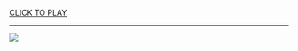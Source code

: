 
<a href="https://premium76.site?title=clash_royale_games_unblocked&ref=13M">CLICK TO PLAY</a></h3>
<hr>

<a href="https://premium76.site?title=clash_royale_games_unblocked&ref=13M"><img src="https://clearcache.store/games.png"></a>


